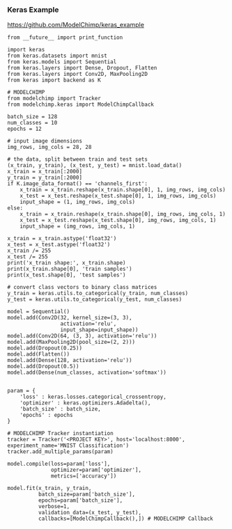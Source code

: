 ### Keras Example
<a href="https://github.com/ModelChimp/keras_example">https://github.com/ModelChimp/keras_example</a>

    from __future__ import print_function

    import keras
    from keras.datasets import mnist
    from keras.models import Sequential
    from keras.layers import Dense, Dropout, Flatten
    from keras.layers import Conv2D, MaxPooling2D
    from keras import backend as K

    # MODELCHIMP
    from modelchimp import Tracker
    from modelchimp.keras import ModelChimpCallback

    batch_size = 128
    num_classes = 10
    epochs = 12

    # input image dimensions
    img_rows, img_cols = 28, 28

    # the data, split between train and test sets
    (x_train, y_train), (x_test, y_test) = mnist.load_data()
    x_train = x_train[:2000]
    y_train = y_train[:2000]
    if K.image_data_format() == 'channels_first':
        x_train = x_train.reshape(x_train.shape[0], 1, img_rows, img_cols)
        x_test = x_test.reshape(x_test.shape[0], 1, img_rows, img_cols)
        input_shape = (1, img_rows, img_cols)
    else:
        x_train = x_train.reshape(x_train.shape[0], img_rows, img_cols, 1)
        x_test = x_test.reshape(x_test.shape[0], img_rows, img_cols, 1)
        input_shape = (img_rows, img_cols, 1)

    x_train = x_train.astype('float32')
    x_test = x_test.astype('float32')
    x_train /= 255
    x_test /= 255
    print('x_train shape:', x_train.shape)
    print(x_train.shape[0], 'train samples')
    print(x_test.shape[0], 'test samples')

    # convert class vectors to binary class matrices
    y_train = keras.utils.to_categorical(y_train, num_classes)
    y_test = keras.utils.to_categorical(y_test, num_classes)

    model = Sequential()
    model.add(Conv2D(32, kernel_size=(3, 3),
                     activation='relu',
                     input_shape=input_shape))
    model.add(Conv2D(64, (3, 3), activation='relu'))
    model.add(MaxPooling2D(pool_size=(2, 2)))
    model.add(Dropout(0.25))
    model.add(Flatten())
    model.add(Dense(128, activation='relu'))
    model.add(Dropout(0.5))
    model.add(Dense(num_classes, activation='softmax'))


    param = {
        'loss' : keras.losses.categorical_crossentropy,
        'optimizer' : keras.optimizers.Adadelta(),
        'batch_size' : batch_size,
        'epochs' : epochs
    }

    # MODELCHIMP Tracker instantiation
    tracker = Tracker('<PROJECT KEY>', host='localhost:8000', experiment_name='MNIST Classification')
    tracker.add_multiple_params(param)

    model.compile(loss=param['loss'],
                  optimizer=param['optimizer'],
                  metrics=['accuracy'])

    model.fit(x_train, y_train,
              batch_size=param['batch_size'],
              epochs=param['batch_size'],
              verbose=1,
              validation_data=(x_test, y_test),
              callbacks=[ModelChimpCallback(),]) # MODELCHIMP Callback
